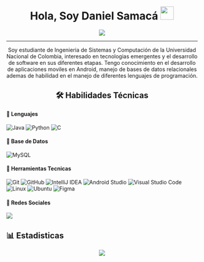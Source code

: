 <h1 align="center"><b>Hola, Soy Daniel Samacá </b><img src="https://media.giphy.com/media/hvRJCLFzcasrR4ia7z/giphy.gif" width="35"></h1>

<p align="center">
  <a href="https://github.com/DenverCoder1/readme-typing-svg">
    <img src="https://readme-typing-svg.herokuapp.com?font=Time+New+Roman&color=cyan&size=25&center=true&vCenter=true&width=600&height=100&lines=Ingenieria+de+Sistemas+y+Computacion;Pasion+por+aprender+nuevas+tecnologias;Balance+entre+tecnologia+y+bienestar;Aprendizaje+y+construccion+constante">
  </a>
</p>

---

<p align="center">
  Soy estudiante de Ingenieria de Sistemas y Computación de la Universidad Nacional de Colombia, interesado en tecnologias emergentes y el desarrollo de software en sus diferentes etapas. Tengo conocimiento en el desarrollo de aplicaciones moviles en Android, manejo de bases de datos relacionales ademas de habilidad en el manejo de diferentes lenguajes de programación. 
</p>

<h2 align="center">🛠 Habilidades Técnicas</h2>



#### 🔧 Lenguajes

![Java](https://img.shields.io/badge/java-%23ED8B00.svg?style=for-the-badge&logo=openjdk&logoColor=white)
![Python](https://img.shields.io/badge/Python-%2314354C.svg?style=for-the-badge&logo=python&logoColor=white)
![C](https://img.shields.io/badge/c-%2300599C.svg?style=for-the-badge&logo=c&logoColor=white)

#### 🔧 Base de Datos

![MySQL](https://img.shields.io/badge/mysql-4479A1.svg?style=for-the-badge&logo=mysql&logoColor=white)

#### 🔧 Herramientas Tecnicas

![Git](https://img.shields.io/badge/git-%23F05033.svg?style=for-the-badge&logo=git&logoColor=white)
![GitHub](https://img.shields.io/badge/github-%23121011.svg?style=for-the-badge&logo=github&logoColor=white)
![IntelliJ IDEA](https://img.shields.io/badge/IntelliJIDEA-000000.svg?style=for-the-badge&logo=intellij-idea&logoColor=white)
![Android Studio](https://img.shields.io/badge/Android%20Studio-%23000000.svg?style=for-the-badge&logo=android-studio&logoColor=3DDC84)
![Visual Studio Code](https://img.shields.io/badge/Visual%20Studio%20Code-0078d7.svg?style=for-the-badge&logo=visual-studio-code&logoColor=white)
![Linux](https://img.shields.io/badge/Linux-FCC624?style=for-the-badge&logo=linux&logoColor=black)
![Ubuntu](https://img.shields.io/badge/Ubuntu-E95420?style=for-the-badge&logo=ubuntu&logoColor=white)
![Figma](https://img.shields.io/badge/Figma-%23F24E1E.svg?style=for-the-badge&logo=figma&logoColor=white)

#### 🔧 Redes Sociales
<a href = "https://www.instagram.com/daniel.sam.g">
  <img src="https://img.shields.io/badge/Instagram-%23E4405F.svg?style=for-the-badge&logo=Instagram&logoColor=white">
</a>

## 📊 Estadisticas

 <div align=center>

![](https://github-readme-stats.vercel.app/api?username=danielsam171&theme=algolia&show_icons=true&count_private=true&bg_color=1e2b3c&border_color=B2E0FF&icon_color=95ccff&border_radius=20&include_all_commits=true&rank_icon=percentile)
<br>

</div>
